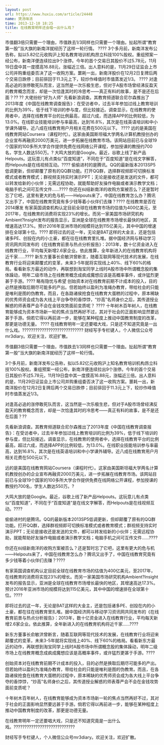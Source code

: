 ```yaml
---
layout: post
url: https://www.huxiu.com/article/24448
name: 煲汤味浓
time: 2013-12-10 18:25
title: 在线教育明年还会唱一出什么戏？
---
```

市值翻3倍只需要一个理由，市值跌去1/3同样也只需要一个理由。扯起所谓“教育第一股”当大旗的新南洋就经历了这样一轮行情。 ???? 3个多月前，新南洋发布公告称，拟以5.82亿元收购沪上知名教育培训机构昂立科技100%股权。重组预案一经公布，新南洋便连续拉出9个涨停。今年的首个交易日其股价不过5.78元，11月19日盘中其一度摸高16.88元，涨幅近三倍。出人意料的是，11月29日证监会上市公司并购重组委否决了这一收购方案。噩耗一出，新南洋股价在12月2日复牌后两个交易日跌停；目前徘回于11.3元上下，较炒作峰值时市值蒸发近1/3。 ???? 对逢高必追的涨停敢死队而言，这当然是一次乐极生悲，但对于A股市场曾经沸反盈天的教育概念而言，却是一次恰逢其时的冷思考——真正有料的故事，是不是还在后面？?? ?? 大佬纷纷“好为人师” 先看新浪调查。其教育频道联合尼尔森推出了2013年度《中国在线教育调查报告》：在受访者中，过去半年参加过线上教育培训的比例为39%，低于线下培训的参与度，但比较接近。调查显示，在线教育的使用者中，选择在线教育平台的比例最高，超过六成，而选择APP的比例较低，为13.0%。在线职业技能培训参与率最高，达到16.8%，其次是在线英语培训和中小学课外辅导。近八成在线教育用户月相关花费在500元以下。 ???? 远的是美国在线教育网站Coursera（课程时代）。这家由美国斯坦福大学两名计算机教授创办的企业宣布再融资2000万美元，进一步拓展在线教育市场。该网站目前已与全球19个国家的100多所大学合作提供免费在线网络公开课程，参加授课的教授约700名，学生人数达550万。? 大鸣大放的是Google。最近，谷歌上线了新产品Helpouts。这玩意儿有点类似“百度知道”，不同在于“百度知道”是在线文字解答，而Helpouts是在线视频互动。???? 偷偷进村的是腾讯。QQ的最新版本2013SP5低调更新，但却颠覆了原有的QQ群功能。打开QQ群，选择群视频即可切换标准模式或者教育模式；群视频支持实时演示PPT；无论是接收还是发送的文件，都可以转发给新的小伙伴；无需远程协助，就能帮助好友操作电脑或者演示教学文档；电脑手机之间可互传文件……???? 你还在纠结新南洋的收购方案被否么？还是暂时忘了它吧，这里有更大的危与机——Helpouts来了，中国在线教育怎么办？腾讯又出手了，中国在线教育究竟有多少钱等着小伙伴们去赚？???? 在线教育是否在2014爆发 有家英国调查机构认定目前全球在线教育市场的估值为400亿美元，至2017年，在线教育的消费将实现23%的增长。而另一家美国市场研究机构Ambient?Insight发布的报告显示，亚洲是全球在线教育市场增长最快的地区，其增速高达17.3%。预计2016年亚洲市场的规模将达到115亿美元，其中中国的增速排在全球第十位。???? 即将过去的这一年，无论是BAT这样的大金主，还是包括诸多PE、创投在内的小土豪，都在往在线教育里扎堆。据中国经济网与移动学习资讯网共同发布的《在线教育前景与热点分析报告》：2013年，数十亿资金进入在线教育行业，平均每天新增2.6家企业。依此推算，全年新进入的在线教育机构将近千家……???? 新东方董事长俞敏洪曾断言，随着互联网等现代技术的发展，在线教育行业将迎来颠覆式的变革，未来3-5年就将实现线上40%、线下60%的格局。看看新东方最近的动作，再联想到淘宝同学上线时A股市场中所谓概念股的集体躁动，明年二级市场上在线教育概念成疯成魔想应该是高概率事件，或许猛烈更甚于手游。???? 略有隐忧与希望 创始资本对在线教育前期不计成本的投入，目的必然是换取后期尽可能多的产出。但若始终以盈利为准绳办教育，带给社会的只能是唯利是图的伪教育。而且，在各路诸侯抢食在线教育大蛋糕的过程中，原本稀缺的优秀师资会成为各大线上平台争夺的香饽饽，“炒高”名师身价之后，其传道授业解惑的师表尊严会不会在金钱攻势面前变质呢？ ???? 十年树木百年树人，在线教育能够成为资本市场新一轮的焦点当然再好不过，其对于社会的正面影响显然要远甚于手游。倘若它得以再前进一步，能够在某种程度上推动中国教育制度的改革，那更是功德无量。 ???? 在线教育明年一定还要唱大戏，只是还不知道究竟是一出什么戏。???????????????????????????? 财经写手专栏键人，个人微信公众号mr3diary。欢迎关注，欢迎扩散。

市值翻3倍只需要一个理由，市值跌去1/3同样也只需要一个理由。扯起所谓“教育第一股”当大旗的新南洋就经历了这样一轮行情。

3个多月前，新南洋发布公告称，拟以5.82亿元收购沪上知名教育培训机构昂立科技100%股权。重组预案一经公布，新南洋便连续拉出9个涨停。今年的首个交易日其股价不过5.78元，11月19日盘中其一度摸高16.88元，涨幅近三倍。出人意料的是，11月29日证监会上市公司并购重组委否决了这一收购方案。噩耗一出，新南洋股价在12月2日复牌后两个交易日跌停；目前徘回于11.3元上下，较炒作峰值时市值蒸发近1/3。

对逢高必追的涨停敢死队而言，这当然是一次乐极生悲，但对于A股市场曾经沸反盈天的教育概念而言，却是一次恰逢其时的冷思考——真正有料的故事，是不是还在后面？??

先看新浪调查。其教育频道联合尼尔森推出了2013年度《中国在线教育调查报告》：在受访者中，过去半年参加过线上教育培训的比例为39%，低于线下培训的参与度，但比较接近。调查显示，在线教育的使用者中，选择在线教育平台的比例最高，超过六成，而选择APP的比例较低，为13.0%。在线职业技能培训参与率最高，达到16.8%，其次是在线英语培训和中小学课外辅导。近八成在线教育用户月相关花费在500元以下。

远的是美国在线教育网站Coursera（课程时代）。这家由美国斯坦福大学两名计算机教授创办的企业宣布再融资2000万美元，进一步拓展在线教育市场。该网站目前已与全球19个国家的100多所大学合作提供免费在线网络公开课程，参加授课的教授约700名，学生人数达550万。?

大鸣大放的是Google。最近，谷歌上线了新产品Helpouts。这玩意儿有点类似“百度知道”，不同在于“百度知道”是在线文字解答，而Helpouts是在线视频互动。????

偷偷进村的是腾讯。QQ的最新版本2013SP5低调更新，但却颠覆了原有的QQ群功能。打开QQ群，选择群视频即可切换标准模式或者教育模式；群视频支持实时演示PPT；无论是接收还是发送的文件，都可以转发给新的小伙伴；无需远程协助，就能帮助好友操作电脑或者演示教学文档；电脑手机之间可互传文件……????

你还在纠结新南洋的收购方案被否么？还是暂时忘了它吧，这里有更大的危与机——Helpouts来了，中国在线教育怎么办？腾讯又出手了，中国在线教育究竟有多少钱等着小伙伴们去赚？????

有家英国调查机构认定目前全球在线教育市场的估值为400亿美元，至2017年，在线教育的消费将实现23%的增长。而另一家美国市场研究机构Ambient?Insight发布的报告显示，亚洲是全球在线教育市场增长最快的地区，其增速高达17.3%。预计2016年亚洲市场的规模将达到115亿美元，其中中国的增速排在全球第十位。????

即将过去的这一年，无论是BAT这样的大金主，还是包括诸多PE、创投在内的小土豪，都在往在线教育里扎堆。据中国经济网与移动学习资讯网共同发布的《在线教育前景与热点分析报告》：2013年，数十亿资金进入在线教育行业，平均每天新增2.6家企业。依此推算，全年新进入的在线教育机构将近千家……????

新东方董事长俞敏洪曾断言，随着互联网等现代技术的发展，在线教育行业将迎来颠覆式的变革，未来3-5年就将实现线上40%、线下60%的格局。看看新东方最近的动作，再联想到淘宝同学上线时A股市场中所谓概念股的集体躁动，明年二级市场上在线教育概念成疯成魔想应该是高概率事件，或许猛烈更甚于手游。????

创始资本对在线教育前期不计成本的投入，目的必然是换取后期尽可能多的产出。但若始终以盈利为准绳办教育，带给社会的只能是唯利是图的伪教育。而且，在各路诸侯抢食在线教育大蛋糕的过程中，原本稀缺的优秀师资会成为各大线上平台争夺的香饽饽，“炒高”名师身价之后，其传道授业解惑的师表尊严会不会在金钱攻势面前变质呢？

十年树木百年树人，在线教育能够成为资本市场新一轮的焦点当然再好不过，其对于社会的正面影响显然要远甚于手游。倘若它得以再前进一步，能够在某种程度上推动中国教育制度的改革，那更是功德无量。

在线教育明年一定还要唱大戏，只是还不知道究竟是一出什么戏。????????????????????????????

财经写手专栏键人，个人微信公众号mr3diary。欢迎关注，欢迎扩散。

